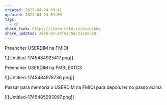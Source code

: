 ```yaml
---
created: 2025-04-24 09:41
updated: 2025-04-24 09:59
tags:
  - cp
share_link: https://share.note.sx/niihs5nq
share_updated: 2025-04-24T09:59:31+01:00
---
```

Preencher USERDIM na FMIOI

![[Untitled-1745484925417.png]]

Preencher USERDIM na FMBLEXTCS

![[Untitled-1745484978736.png]]


Passar para memoria o USERDIM na FMIOI para depois ler no passo acima

![[Untitled-1745485093097.png]]


